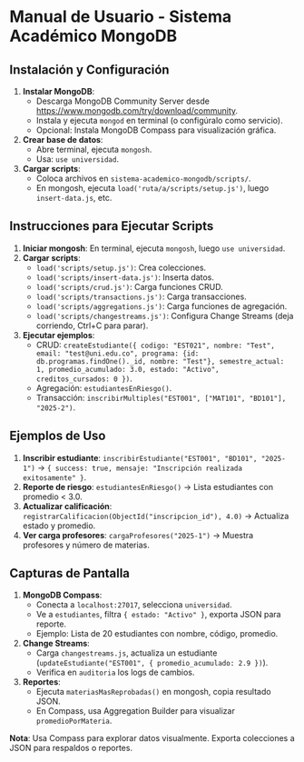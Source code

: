 # Manual de Usuario - Sistema Académico MongoDB

## Instalación y Configuración
1. **Instalar MongoDB**:
   - Descarga MongoDB Community Server desde https://www.mongodb.com/try/download/community.
   - Instala y ejecuta `mongod` en terminal (o configúralo como servicio).
   - Opcional: Instala MongoDB Compass para visualización gráfica.
2. **Crear base de datos**:
   - Abre terminal, ejecuta `mongosh`.
   - Usa: `use universidad`.
3. **Cargar scripts**:
   - Coloca archivos en `sistema-academico-mongodb/scripts/`.
   - En mongosh, ejecuta `load('ruta/a/scripts/setup.js')`, luego `insert-data.js`, etc.

## Instrucciones para Ejecutar Scripts
1. **Iniciar mongosh**: En terminal, ejecuta `mongosh`, luego `use universidad`.
2. **Cargar scripts**:
   - `load('scripts/setup.js')`: Crea colecciones.
   - `load('scripts/insert-data.js')`: Inserta datos.
   - `load('scripts/crud.js')`: Carga funciones CRUD.
   - `load('scripts/transactions.js')`: Carga transacciones.
   - `load('scripts/aggregations.js')`: Carga funciones de agregación.
   - `load('scripts/changestreams.js')`: Configura Change Streams (deja corriendo, Ctrl+C para parar).
3. **Ejecutar ejemplos**:
   - CRUD: `createEstudiante({ codigo: "EST021", nombre: "Test", email: "test@uni.edu.co", programa: {id: db.programas.findOne()._id, nombre: "Test"}, semestre_actual: 1, promedio_acumulado: 3.0, estado: "Activo", creditos_cursados: 0 })`.
   - Agregación: `estudiantesEnRiesgo()`.
   - Transacción: `inscribirMultiples("EST001", ["MAT101", "BD101"], "2025-2")`.

## Ejemplos de Uso
1. **Inscribir estudiante**: `inscribirEstudiante("EST001", "BD101", "2025-1")` -> `{ success: true, mensaje: "Inscripción realizada exitosamente" }`.
2. **Reporte de riesgo**: `estudiantesEnRiesgo()` -> Lista estudiantes con promedio < 3.0.
3. **Actualizar calificación**: `registrarCalificacion(ObjectId("inscripcion_id"), 4.0)` -> Actualiza estado y promedio.
4. **Ver carga profesores**: `cargaProfesores("2025-1")` -> Muestra profesores y número de materias.

## Capturas de Pantalla
1. **MongoDB Compass**:
   - Conecta a `localhost:27017`, selecciona `universidad`.
   - Ve a `estudiantes`, filtra `{ estado: "Activo" }`, exporta JSON para reporte.
   - Ejemplo: Lista de 20 estudiantes con nombre, código, promedio.
2. **Change Streams**:
   - Carga `changestreams.js`, actualiza un estudiante (`updateEstudiante("EST001", { promedio_acumulado: 2.9 })`).
   - Verifica en `auditoria` los logs de cambios.
3. **Reportes**:
   - Ejecuta `materiasMasReprobadas()` en mongosh, copia resultado JSON.
   - En Compass, usa Aggregation Builder para visualizar `promedioPorMateria`.

**Nota**: Usa Compass para explorar datos visualmente. Exporta colecciones a JSON para respaldos o reportes.